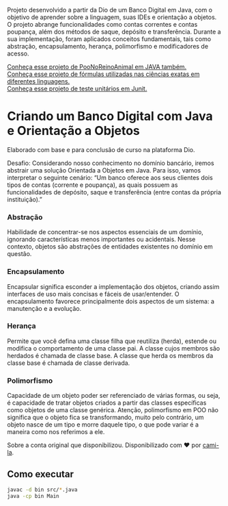 Projeto desenvolvido a partir da Dio de um Banco Digital em Java, com o objetivo de aprender sobre a linguagem, suas IDEs e orientação a objetos. O projeto abrange funcionalidades como contas correntes e contas poupança, além dos métodos de saque, depósito e transferência. Durante a sua implementação, foram aplicados conceitos fundamentais, tais como abstração, encapsulamento, herança, polimorfismo e modificadores de acesso.

<a href="https://github.com/eduardosaatkamp/PooNoReinoAnimal" target="_blank" rel="noopener noreferrer">Conheça esse projeto de PooNoReinoAnimal em JAVA também.</a><br>
<a href="https://github.com/eduardosaatkamp/formulasDeFisica" target="_blank" rel="noopener noreferrer">Conheça esse projeto de fórmulas utilizadas nas ciências exatas em diferentes linguagens.</a><br>
<a href="https://github.com/eduardosaatkamp/OtakuJUnit" target="_blank" rel="noopener noreferrer">Conheça esse projeto de teste unitários em Junit.</a><br>

# Criando um Banco Digital com Java e Orientação a Objetos

Elaborado com base e para conclusão de curso na plataforma Dio.

Desafio: Considerando nosso conhecimento no domínio bancário, iremos abstrair uma solução Orientada a Objetos em Java. Para isso, vamos interpretar o seguinte cenário:
“Um banco oferece aos seus clientes dois tipos de contas (corrente e poupança), as quais possuem as funcionalidades de depósito, saque e transferência (entre contas da própria instituição).”

### Abstração
Habilidade de concentrar-se nos aspectos essenciais de um domínio, ignorando características menos importantes ou acidentais. Nesse contexto, objetos são abstrações de entidades existentes no domínio em questão.

### Encapsulamento
Encapsular significa esconder a implementação dos objetos, criando assim interfaces de uso mais concisas e fáceis de usar/entender. O encapsulamento favorece principalmente dois aspectos de um sistema: a manutenção e a evolução.

### Herança
Permite que você defina uma classe filha que reutiliza (herda), estende ou modifica o comportamento de uma classe pai. A classe cujos membros são herdados é chamada de classe base. A classe que herda os membros da classe base é chamada de classe derivada.

### Polimorfismo
Capacidade de um objeto poder ser referenciado de várias formas, ou seja, é capacidade de tratar objetos criados a partir das classes específicas como objetos de uma classe genérica. Atenção, polimorfismo em POO não significa  que o objeto fica se transformando, muito pelo contrário, um objeto nasce de um tipo e morre daquele tipo, o que pode variar é a maneira como nos referimos a ele.

Sobre a conta original que disponibilizou.
Disponibilizado com ♥ por [cami-la](https://www.linkedin.com/in/cami-la/ "cami-la").

## Como executar

```bash
javac -d bin src/*.java
java -cp bin Main
```
